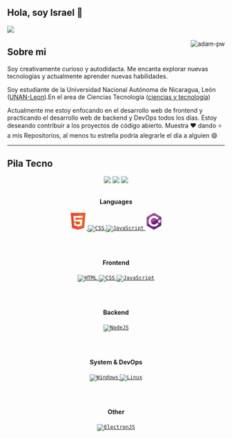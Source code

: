 ## Hola, soy Israel 👋


![](https://github.com/halfrost/halfrost/blob/master/icons/header_.png)


<p><img align="right" src="https://github.com/Adam-pw/Adam-pw/blob/main/animation_500_kxa883sd.gif" alt="adam-pw" /></p>

## Sobre mi

Soy creativamente curioso y autodidacta. Me encanta explorar nuevas tecnologías y actualmente aprender nuevas habilidades.

Soy estudiante de la Universidad Nacional Autónoma de Nicaragua, León ([UNAN-Leon](https://unanleon.edu.ni/)).En el area de Ciencias Tecnología  ([ciencias y tecnología]( https://unanleon.edu.ni/areas-del-conocimiento/ciencias-tecnologia/  ))


Actualmente me estoy enfocando en el desarrollo web de frontend  y practicando el desarrollo web de backend  y DevOps todos los días.
Estoy deseando contribuir a los proyectos de código abierto.
Muestra ❤ dando ⭐ a mis Repositorios, al menos tu estrella podría alegrarle el día a alguien 😄


-----



<h2>Pila Tecno</h2>
<p align="center">
  <img height="50%" width="auto" src ="https://github-readme-stats.vercel.app/api?username=viralbhadeshiya&show_icons=true&count_private=true&theme=darcula&hide_border=true&hide=issues,contribs&bg_color=00000000">
  <img height="50%" width="auto" src ="https://github-readme-stats.vercel.app/api/top-langs/?username=viralbhadeshiya&layout=compact&hide_border=true&theme=darcula&bg_color=00000000&langs_count=6&hide=jupyter%20notebook,tex,css,php">
  <img src ="https://github-readme-streak-stats.herokuapp.com?user=aveek-saha&theme=darcula&hide_border=true&background=FFFFFF00">
  <br>
  <br>
 </p>
<p align="center">
  <b>Languages</b>
  <br>
  <br>
<a href="https://developer.mozilla.org/en-US/docs/Web/HTML" target="_blank">
  <code><img src="https://raw.githubusercontent.com/devicons/devicon/master/icons/html5/html5-original.svg" alt="HTML5" height="40"/></code>
</a>


 <a href="https://developer.mozilla.org/en-US/docs/Web/CSS" target="_blank">
  <code><img src="https://github.com/oHTGo/oHTGo/blob/main/images/css.svg" alt="CSS" height="40"/></code>
</a>

  <a href="https://developer.mozilla.org/en-US/docs/Web/JavaScript" target="_blank">
    <code><img src="https://github.com/oHTGo/oHTGo/blob/main/images/javascript.svg" alt="JavaScript" height="40"/></code>
  </a>

<a href="https://learn.microsoft.com/en-us/dotnet/csharp/" target="_blank">
  <code><img src="https://raw.githubusercontent.com/devicons/devicon/master/icons/csharp/csharp-original.svg" alt="C#" height="40"/></code>
</a>



</p>

<br>
<br>

<p align="center">
  <b>Frontend</b>
  <br>
  <br>
  <a href="https://developer.mozilla.org/en-US/docs/Web/HTML" target="_blank">
    <code><img src="https://github.com/oHTGo/oHTGo/blob/main/images/html.svg" alt="HTML" height="40"/></code>
  </a>
  <a href="https://developer.mozilla.org/en-US/docs/Web/CSS" target="_blank">
    <code><img src="https://github.com/oHTGo/oHTGo/blob/main/images/css.svg" alt="CSS" height="40"/></code>
  </a>
  <a href="https://developer.mozilla.org/en-US/docs/Web/JavaScript" target="_blank">
    <code><img src="https://github.com/oHTGo/oHTGo/blob/main/images/javascript.svg" alt="JavaScript" height="40"/></code>
  </a>

</p>

<br>
<br>

<p align="center">
  <b>Backend</b>
  <br>
  <br>
  <a href="https://nodejs.org" target="_blank">
    <code><img src="https://github.com/oHTGo/oHTGo/blob/main/images/node.svg" alt="NodeJS" height="40"/></code>
  </a>

</p>

<br>
<br>

<p align="center">
  <b>System & DevOps</b>
  <br>
  <br>
  <a href="https://en.wikipedia.org/wiki/Microsoft_Windows" target="_blank">
    <code><img src="https://github.com/oHTGo/oHTGo/blob/main/images/windows.svg" alt="Windows" height="40"/></code>
  </a>
  <a href="https://en.wikipedia.org/wiki/Linux" target="_blank">
    <code><img src="https://github.com/oHTGo/oHTGo/blob/main/images/linux.svg" alt="Linux" height="40"/></code>
  </a>
  <br>

</p>

<br>
<br>

<p align="center">
  <b>Other</b>
  <br>
  <br>
  <a href="https://www.electronjs.org" target="_blank">
    <code><img src="https://github.com/oHTGo/oHTGo/blob/main/images/electron.svg" alt="ElectronJS" height="40"/></code>
  </a>
</p>
 
<!--
**webdesainer/webdesainer** is a ✨ _special_ ✨ repository because its `README.md` (this file) appears on your GitHub profile.

Here are some ideas to get you started:

- 🔭 I’m currently working on ...
- 🌱 I’m currently learning ...
- 👯 I’m looking to collaborate on ...
- 🤔 I’m looking for help with ...
- 💬 Ask me about ...
- 📫 How to reach me: ...
- 😄 Pronouns: ...
- ⚡ Fun fact: ...
-->
